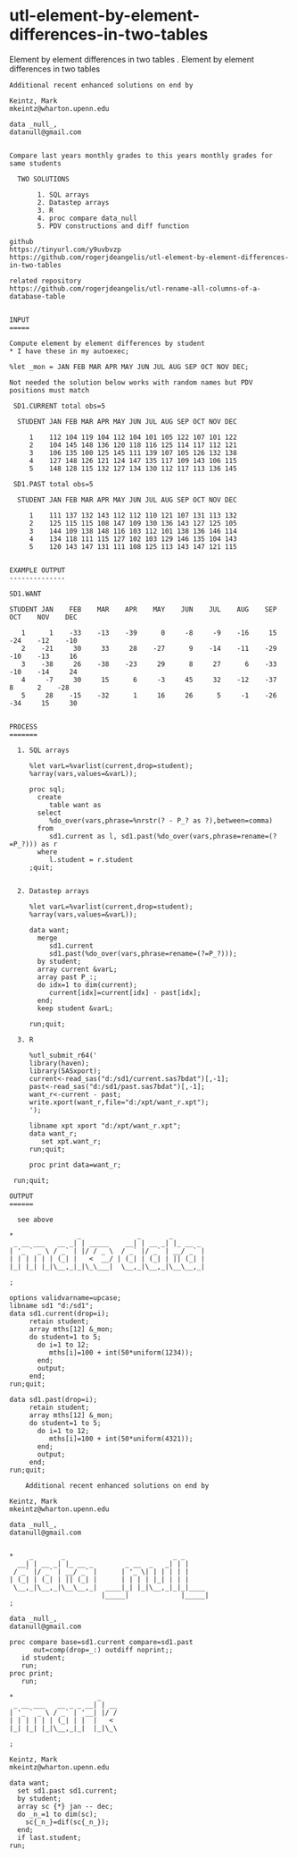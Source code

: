 # utl-element-by-element-differences-in-two-tables
Element by element differences in two tables .
    Element by element differences in two tables  
    
    Additional recent enhanced solutions on end by  
                                                    
    Keintz, Mark                                    
    mkeintz@wharton.upenn.edu                       
                                                    
    data _null_,                                    
    datanull@gmail.com                              
                                                    
                                                                                                                
    Compare last years monthly grades to this years monthly grades for same students                            
                                                                                                                
      TWO SOLUTIONS                                                                                             
                                                                                                                
           1. SQL arrays                                                                                        
           2. Datastep arrays                                                                                   
           3. R       
           4. proc compare data_null                                    
           5. PDV constructions and diff function      
                                                                                                                
    github                                                                                                      
    https://tinyurl.com/y9uvbvzp                                                                                
    https://github.com/rogerjdeangelis/utl-element-by-element-differences-in-two-tables                         
                                                                                                                
    related repository                                                                                          
    https://github.com/rogerjdeangelis/utl-rename-all-columns-of-a-database-table                               
                                                                                                                
                                                                                                                
    INPUT                                                                                                       
    =====                                                                                                       
                                                                                                                
    Compute element by element differences by student                                                           
    * I have these in my autoexec;                                                                              
                                                                                                                
    %let _mon = JAN FEB MAR APR MAY JUN JUL AUG SEP OCT NOV DEC;                                                
                                                                                                                
    Not needed the solution below works with random names but PDV positions must match                          
                                                                                                                
     SD1.CURRENT total obs=5                                                                                    
                                                                                                                
      STUDENT JAN FEB MAR APR MAY JUN JUL AUG SEP OCT NOV DEC                                                   
                                                                                                                
         1    112 104 119 104 112 104 101 105 122 107 101 122                                                   
         2    104 145 148 136 120 118 116 125 114 117 112 121                                                   
         3    106 135 100 125 145 111 139 107 105 126 132 138                                                   
         4    127 148 126 121 124 147 135 117 109 143 106 115                                                   
         5    148 128 115 132 127 134 130 112 117 113 136 145                                                   
                                                                                                                
     SD1.PAST total obs=5                                                                                       
                                                                                                                
      STUDENT JAN FEB MAR APR MAY JUN JUL AUG SEP OCT NOV DEC                                                   
                                                                                                                
         1    111 137 132 143 112 112 110 121 107 131 113 132                                                   
         2    125 115 115 108 147 109 130 136 143 127 125 105                                                   
         3    144 109 138 148 116 103 112 101 138 136 146 114                                                   
         4    134 118 111 115 127 102 103 129 146 135 104 143                                                   
         5    120 143 147 131 111 108 125 113 143 147 121 115                                                   
                                                                                                                
                                                                                                                
    EXAMPLE OUTPUT                                                                                              
    --------------                                                                                              
                                                                                                                
    SD1.WANT                                                                                                    
                                                                                                                
    STUDENT JAN    FEB    MAR    APR    MAY    JUN    JUL    AUG    SEP    OCT    NOV    DEC                    
                                                                                                                
       1      1    -33    -13    -39      0     -8     -9    -16     15    -24    -12    -10                    
       2    -21     30     33     28    -27      9    -14    -11    -29    -10    -13     16                    
       3    -38     26    -38    -23     29      8     27      6    -33    -10    -14     24                    
       4     -7     30     15      6     -3     45     32    -12    -37      8      2    -28                    
       5     28    -15    -32      1     16     26      5     -1    -26    -34     15     30                    
                                                                                                                
                                                                                                                
    PROCESS                                                                                                     
    =======                                                                                                     
                                                                                                                
      1. SQL arrays                                                                                             
                                                                                                                
         %let varL=%varlist(current,drop=student);                                                              
         %array(vars,values=&varL));                                                                            
                                                                                                                
         proc sql;                                                                                              
           create                                                                                               
              table want as                                                                                     
           select                                                                                               
              %do_over(vars,phrase=%nrstr(? - P_? as ?),between=comma)                                          
           from                                                                                                 
              sd1.current as l, sd1.past(%do_over(vars,phrase=rename=(?=P_?))) as r                             
           where                                                                                                
              l.student = r.student                                                                             
         ;quit;                                                                                                 
                                                                                                                
                                                                                                                
      2. Datastep arrays                                                                                        
                                                                                                                
         %let varL=%varlist(current,drop=student);                                                              
         %array(vars,values=&varL));                                                                            
                                                                                                                
         data want;                                                                                             
           merge                                                                                                
              sd1.current                                                                                       
              sd1.past(%do_over(vars,phrase=rename=(?=P_?)));                                                   
           by student;                                                                                          
           array current &varL;                                                                                 
           array past P_:;                                                                                      
           do idx=1 to dim(current);                                                                            
              current[idx]=current[idx] - past[idx];                                                            
           end;                                                                                                 
           keep student &varL;                                                                                  
                                                                                                                
         run;quit;                                                                                              
                                                                                                                
      3. R                                                                                                      
                                                                                                                
         %utl_submit_r64('                                                                                      
         library(haven);                                                                                        
         library(SASxport);                                                                                     
         current<-read_sas("d:/sd1/current.sas7bdat")[,-1];                                                     
         past<-read_sas("d:/sd1/past.sas7bdat")[,-1];                                                           
         want_r<-current - past;                                                                                
         write.xport(want_r,file="d:/xpt/want_r.xpt");                                                          
         ');                                                                                                    
                                                                                                                
         libname xpt xport "d:/xpt/want_r.xpt";                                                                 
         data want_r;                                                                                           
            set xpt.want_r;                                                                                     
         run;quit;                                                                                              
                                                                                                                
         proc print data=want_r;                                                                                
                                                                                                                
     run;quit;                                                                                                  
                                                                                                                
    OUTPUT                                                                                                      
    ======                                                                                                      
                                                                                                                
      see above                                                                                                 
                                                                                                                
    *                _              _       _                                                                   
     _ __ ___   __ _| | _____    __| | __ _| |_ __ _                                                            
    | '_ ` _ \ / _` | |/ / _ \  / _` |/ _` | __/ _` |                                                           
    | | | | | | (_| |   <  __/ | (_| | (_| | || (_| |                                                           
    |_| |_| |_|\__,_|_|\_\___|  \__,_|\__,_|\__\__,_|                                                           
                                                                                                                
    ;                                                                                                           
                                                                                                                
    options validvarname=upcase;                                                                                
    libname sd1 "d:/sd1";                                                                                       
    data sd1.current(drop=i);                                                                                   
         retain student;                                                                                        
         array mths[12] &_mon;                                                                                  
         do student=1 to 5;                                                                                     
           do i=1 to 12;                                                                                        
              mths[i]=100 + int(50*uniform(1234));                                                              
           end;                                                                                                 
           output;                                                                                              
         end;                                                                                                   
    run;quit;                                                                                                   
                                                                                                                
    data sd1.past(drop=i);                                                                                      
         retain student;                                                                                        
         array mths[12] &_mon;                                                                                  
         do student=1 to 5;                                                                                     
           do i=1 to 12;                                                                                        
              mths[i]=100 + int(50*uniform(4321));                                                              
           end;                                                                                                 
           output;                                                                                              
         end;                                                                                                   
    run;quit;          
    
        Additional recent enhanced solutions on end by                  
                                                                    
    Keintz, Mark                                                    
    mkeintz@wharton.upenn.edu                                       
                                                                    
    data _null_,                                                    
    datanull@gmail.com                                              
                                                                    
                                                                    
    *    _       _                           _ _                    
      __| | __ _| |_ __ _        _ __  _   _| | |                   
     / _` |/ _` | __/ _` |      | '_ \| | | | | |                   
    | (_| | (_| | || (_| |      | | | | |_| | | |                   
     \__,_|\__,_|\__\__,_|  ____|_| |_|\__,_|_|_|____               
                           |_____|             |_____|              
    ;                                                               
                                                                    
    data _null_,                                                    
    datanull@gmail.com                                              
                                                                    
    proc compare base=sd1.current compare=sd1.past                  
          out=comp(drop=_:) outdiff noprint;;                       
       id student;                                                  
       run;                                                         
    proc print;                                                     
       run;                                                         
                                                                    
    *                     _                                         
     _ __ ___   __ _ _ __| | __                                     
    | '_ ` _ \ / _` | '__| |/ /                                     
    | | | | | | (_| | |  |   <                                      
    |_| |_| |_|\__,_|_|  |_|\_\                                     
                                                                    
    ;                                                               
                                                                    
    Keintz, Mark                                                    
    mkeintz@wharton.upenn.edu                                       
                                                                    
    data want;                                                      
      set sd1.past sd1.current;                                     
      by student;                                                   
      array sc {*} jan -- dec;                                      
      do _n_=1 to dim(sc);                                          
        sc{_n_}=dif(sc{_n_});                                       
      end;                                                          
      if last.student;                                              
    run;                                                            
                                                                    
                    

                                                                                                                
                                                                                                                
